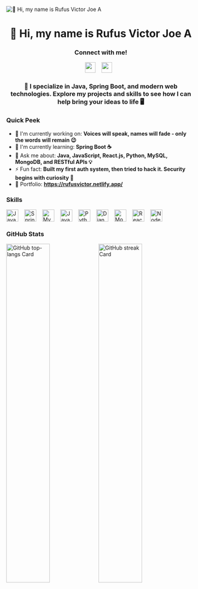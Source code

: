 ![👋 Hi, my name is Rufus Victor Joe A](https://rufusvictor.netlify.app/images/meow_git.gif)

<div id="toc">
  <ul align="center" style="list-style: none">
    <summary>
      <h1>
        👋 Hi, my name is Rufus Victor Joe A
      </h1>
    </summary>
  </ul>
</div>

**<h3 align="center">Connect with me!</h3>** 
<p align="center"><a href="https://github.com/RufusVictor" target="_blank"><img src="https://img.shields.io/badge/GitHub-100000?style=plastic&logo=github&logoColor=white" height="28" style="margin-right: 12px"></a> <a href="https://www.linkedin.com/in/rufusvictor-webdeveloper" target="_blank"><img src="https://img.shields.io/badge/LinkedIn-0077B5?style=plastic&logo=linkedin&logoColor=white" height="28" style="margin-right: 12px"></a></p>

 **<h3 align="center">🚀 I specialize in Java, Spring Boot, and modern web technologies. Explore my projects and skills to see how I can help bring your ideas to life 🖥️</h3>**

**<h3 align="left">Quick Peek</h3>**

- 💼 I'm currently working on: **Voices will speak, names will fade - only the words will remain 😉**
- 🌱 I'm currently learning: **Spring Boot ☕**
- 💬 Ask me about: **Java, JavaScript, React.js, Python, MySQL, MongoDB, and RESTful APIs 💡**
- ⚡ Fun fact: **Built my first auth system, then tried to hack it. Security begins with curiosity 🔐**
- 📂 Portfolio: **<a href="https://rufusvictor.netlify.app/" target="_blank">https://rufusvictor.netlify.app/</a>**

 **<h3 align="left">Skills</h3>**

<div style="display: flex; flex-wrap: wrap; gap: 8px; justify-content: left;"><img src="https://img.shields.io/badge/Java-007396?logo=java&logoColor=white" height="32" alt="Java" style="margin-right: 8px"> <img src="https://img.shields.io/badge/Spring-6DB33F?logo=spring&logoColor=white" height="32" alt="Spring" style="margin-right: 8px"> <img src="https://img.shields.io/badge/MySQL-4479A1?logo=mysql&logoColor=white" height="32" alt="MySQL" style="margin-right: 8px"> <img src="https://img.shields.io/badge/JavaScript-F7DF1C?logo=javascript&logoColor=white" height="32" alt="JavaScript" style="margin-right: 8px"> <img src="https://img.shields.io/badge/Python-306998?logo=python&logoColor=white" height="32" alt="Python" style="margin-right: 8px"> <img src="https://img.shields.io/badge/Django-092E20?logo=django&logoColor=white" height="32" alt="Django" style="margin-right: 8px"> <img src="https://img.shields.io/badge/MongoDB-4EA94B?logo=mongodb&logoColor=white" height="32" alt="MongoDB" style="margin-right: 8px"> <img src="https://img.shields.io/badge/React-20232A?logo=react&logoColor=61DAFB" height="32" alt="React" style="margin-right: 8px"> <img src="https://img.shields.io/badge/Node.js-8CC84B?logo=node.js&logoColor=white" height="32" alt="Node.js" style="margin-right: 8px"></div>

 **<h3 align="left">GitHub Stats</h3>**

<p align="left">
  <img width="48%" src="https://github-readme-stats.vercel.app/api/top-langs?username=RufusVictor&theme=dark&hide_title=false&layout=compact&langs_count=6&hide_progress=false&card_width=400&hide_border=false&border_radius=30" alt="GitHub top-langs Card" />
  <img width="48%" src="https://streak-stats.demolab.com/?user=RufusVictor&theme=dark&hide_border=false&border_radius=30&date_format=M+j%5B%2C+Y%5D&mode=daily&disable_animations=false&hide_total_contributions=false&hide_current_streak=false&hide_longest_streak=false&exclude_days=&locale=en&card_height=200&fire=crimson&ring=red&currStreakNum=crimson&currStreakLabel=red" alt="GitHub streak Card" />
</p>

